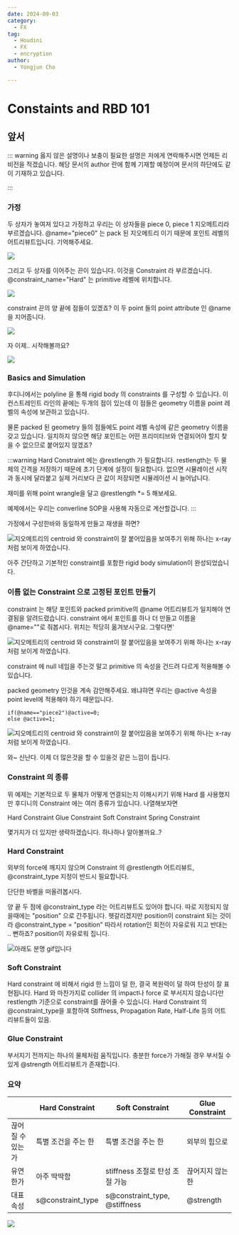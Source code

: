 ```yaml
---
date: 2024-09-03
category:
  - FX  
tag:
  - Houdini
  - FX
  - encryption
author:
  - Yongjun Cho

---
```


# Constaints and RBD 101


## 앞서
::: warning
옳지 않은 설명이나 보충이 필요한 설명은 저에게 연락해주시면 언제든 리비전을 적겠습니다.
해당 문서의 author 란에 함께 기재할 예정이며 문서의 하단에도 같이 기재하고 있습니다.

:::

### 가정

두 상자가 놓여져 있다고 가정하고 우리는 이 상자들을 piece 0, piece 1 지오메트리라 부르겠습니다.
@name="piece0" 는 pack 된 지오메트리 이기 때문에 포인트 레벨의 어트리뷰트입니다. 기억해주세요. 

![](../assets/blog/pics/const3.png)

그리고 두 상자를 이어주는 끈이 있습니다. 이것을 Constraint 라 부르겠습니다.
@constraint_name="Hard" 는 primitive 레벨에 위치합니다.

![](../assets/blog/pics/const1.png)

constraint 끈의 양 끝에 점들이 있겠죠? 이 두 point 들의 point attribute 인 @name을 지어줍니다.

![](../assets/blog/pics/const2.png)

자 이제.. 시작해볼까요?

![](../assets/blog/pics/const4.png)


### Basics and Simulation

후디니에서는 polyline 을 통해 rigid body 의 constraints 를 구성할 수 있습니다. 이 컨스트레인트 라인의 끝에는 두개의 점이 있는데 이 점들은 geometry 이름을 point 레벨의 속성에 보관하고 있습니다. 

물론 packed 된 geometry 들의 점들에도 point 레벨 속성에 같은 geometry 이름을 갖고 있습니다. 
일치하지 않으면 해당 포인트는 어떤 프리미티브와 연결되어야 할지 찾을 수 없으므로 붙어있지 않겠죠? 

:::warning
Hard Constraint 에는 @restlength 가 필요합니다. restlength는 두 물체의 간격을 저장하기 때문에 초기 단계에 설정이 필요합니다. 없으면 시뮬레이션 시작과 동시에 달라붙고 실제 거리보다 큰 값이 저장되면 시뮬레이션 시 늘어납니다. 

재미를 위해 point wrangle을 달고 @restlength *= 5 해보세요.

예제에서는 우리는 converline SOP을 사용해  자동으로 계산할겁니다.
:::

가정에서 구성한바와 동일하게 만들고 재생을 하면?

![지오메트리의 centroid 와 constraint이 잘 붙어있음을 보여주기 위해 하나는 x-ray 처럼 보이게 하였습니다.](../assets/blog/pics/rbd_0.gif)

아주 간단하고 기본적인 constraint를 포함한 rigid body simulation이 완성되었습니다.


### 이름 없는 Constraint 으로 고정된 포인트 만들기 

constraint 는 해당 포인트와 packed primitive의 @name 어트리뷰트가 일치해야 연결됨을 알려드렸습니다. constraint 에서 포인트를 하나 더 만들고 이름을 @name=""로 줘봅시다. 위치는 적당히 옮겨보시구요. 그렇다면'


![지오메트리의 centroid 와 constraint이 잘 붙어있음을 보여주기 위해 하나는 x-ray 처럼 보이게 하였습니다.](../assets/blog/pics/rbd_2.gif)


constraint 에 null 네임을 주는것 말고 primitive 의 속성을 건드려 다르게 적용해볼 수 있습니다. 

packed geometry 인것을 계속 감안해주세요. 왜냐햐면 우리는 @active 속성을 point level에 적용해야 하기 때문입니다.

```vex
if(@name=="piece2")@active=0;
else @active=1;
```


![지오메트리의 centroid 와 constraint이 잘 붙어있음을 보여주기 위해 하나는 x-ray 처럼 보이게 하였습니다.](../assets/blog/pics/rbd_3.gif)

와~ 신난다. 이제 더 많은것을 할 수 있을것 같은 느낌이 듭니다. 




### Constraint 의 종류

위 예제는 기본적으로 두 물체가 어떻게 연결되는지 이해시키기 위해 Hard 를 사용했지만 후디니의 Constraint 에는 여러 종류가 있습니다. 나열해보자면 

Hard Constraint
Glue Constraint
Soft Constraint
Spring Constraint

몇가지가 더 있지만 생략하겠습니다. 하나하나 알아볼까요..?

### Hard Constraint

외부의 force에 깨지지 않으며 Constraint 의 @restlength 어트리뷰트, @constraint_type 지정이 반드시 필요합니다.

단단한 바벨을 떠올려봅시다. 

양 끝 두 점에 @constraint_type 라는 어트리뷰트도 있어야 합니다. 따로 지정되지 않을때에는 "position" 으로 간주됩니다. 
헷갈리겠지만 position이 constraint 되는 것이라 @constraint_type = "position" 따라서 rotation인 회전이 자유로워 지고 반대는 .. 뻔하죠? position이 자유로워 집니다.


![아래도 분명 gif입니다](../assets/blog/pics/const_types.gif)

### Soft Constraint

Hard constraint 에 비해서 rigid 한 느낌이 덜 한, 결국 복원력이 덜 하여 탄성이 잘 표현됩니다. Hard 와 마찬가지로 collider 의 impact나 force 로 부서지지 않습니다만 restlength 기준으로 constraint를 끊어줄 수 있습니다.
Hard Constraint 의 @constraint_type을 포함하여 Stiffness, Propagation Rate, Half-Life 등의 어트리뷰트들이 있음.

### Glue Constraint

부서지기 전까지는 하나의 물체처럼 움직입니다. 충분한 force가 가해질 경우 부서질 수 있게 @strength 어트리뷰트가 존재합니다.



### 요약

|   | Hard Constraint | Soft Constraint | Glue Constraint |
| -- | -- | -- |-- |
| 끊어질 수 있는가  | 특별 조건을 주는 한  | 특별 조건을 주는 한 | 외부의 힘으로 |
| 유연한가  | 아주 딱딱함  | stiffness 조절로 탄성 조절 가능 | 끊어지지 않는 한 |
| 대표 속성  | s@constraint_type  | s@constraint_type, @stiffness | @strength |


![](../assets/blog/pics/const_all.gif)
